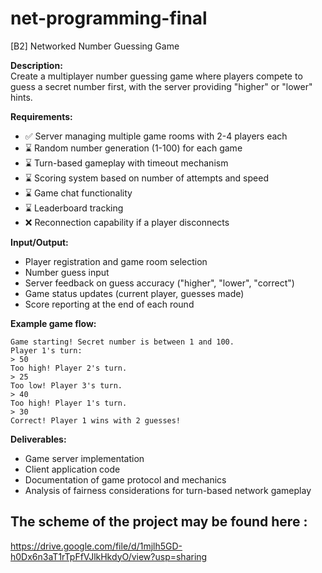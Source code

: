# net-programming-final

[B2] Networked Number Guessing Game

**Description:**  
Create a multiplayer number guessing game where players compete to guess a secret number first, with the server providing "higher" or "lower" hints.

**Requirements:**
- ✅ Server managing multiple game rooms with 2-4 players each
- ⌛️ Random number generation (1-100) for each game
- ⌛️ Turn-based gameplay with timeout mechanism
- ⌛️ Scoring system based on number of attempts and speed
- ⌛️ Game chat functionality
- ⌛️ Leaderboard tracking
- ❌ Reconnection capability if a player disconnects

**Input/Output:**
- Player registration and game room selection
- Number guess input
- Server feedback on guess accuracy ("higher", "lower", "correct")
- Game status updates (current player, guesses made)
- Score reporting at the end of each round

**Example game flow:**
```
Game starting! Secret number is between 1 and 100.
Player 1's turn:
> 50
Too high! Player 2's turn.
> 25
Too low! Player 3's turn.
> 40
Too high! Player 1's turn.
> 30
Correct! Player 1 wins with 2 guesses!
```

**Deliverables:**
- Game server implementation
- Client application code
- Documentation of game protocol and mechanics
- Analysis of fairness considerations for turn-based network gameplay

## The scheme of the project may be found here : 

https://drive.google.com/file/d/1mjlh5GD-h0Dx6n3aT1rTpFfVJlkHkdyO/view?usp=sharing